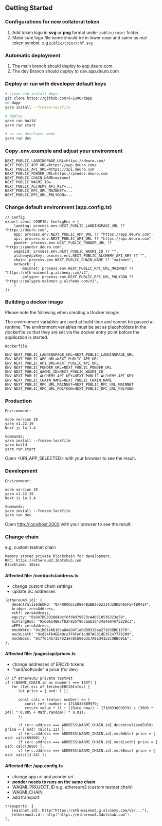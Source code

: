 ## Getting Started

### Configurations for new collateral token

1. Add token logo in **svg** or **png** format under `public/coin/` folder.
2. Make sure logo file name should be in lower case and same as real token symbol.
   e.g `public/coin/xchf.svg`

### Automatic deployment

1. The main branch should deploy to app.deuro.com
2. The dev Branch should deploy to dev.app.deuro.com

### Deploy or run with developer default keys

```Bash
# clone and install deps.
git clone https://github.com/d-EURO/dapp
cd dapp
yarn install --frozen-lockfile

# deploy
yarn run build
yarn run start

# or run developer mode
yarn run dev
```

### Copy .env.example and adjust your environment

```TS
NEXT_PUBLIC_LANDINGPAGE_URL=https://deuro.com/
NEXT_PUBLIC_APP_URL=https://app.deuro.com/
NEXT_PUBLIC_API_URL=https://api.deuro.com
NEXT_PUBLIC_PONDER_URL=https://ponder.deuro.com
NEXT_PUBLIC_CHAIN_NAME=mainnet
NEXT_PUBLIC_WAGMI_ID=...
NEXT_PUBLIC_ALCHEMY_API_KEY=...
NEXT_PUBLIC_RPC_URL_MAINNET=...
NEXT_PUBLIC_RPC_URL_POLYGON=...
```

### Change default environment (app.config.ts)

```TS
// Config
export const CONFIG: ConfigEnv = {
	landing: process.env.NEXT_PUBLIC_LANDINGPAGE_URL ?? "https://deuro.com",
	app: process.env.NEXT_PUBLIC_APP_URL ?? "https://app.deuro.com",
	api: process.env.NEXT_PUBLIC_API_URL ?? "https://api.deuro.com",
	ponder: process.env.NEXT_PUBLIC_PONDER_URL ?? "https://ponder.deuro.com",
	wagmiId: process.env.NEXT_PUBLIC_WAGMI_ID ?? "",
	alchemyApiKey: process.env.NEXT_PUBLIC_ALCHEMY_API_KEY ?? "",
	chain: process.env.NEXT_PUBLIC_CHAIN_NAME ?? "mainnet",
	network: {
		mainnet: process.env.NEXT_PUBLIC_RPC_URL_MAINNET ?? "https://eth-mainnet.g.alchemy.com/v2",
		polygon: process.env.NEXT_PUBLIC_RPC_URL_POLYGON ?? "https://polygon-mainnet.g.alchemy.com/v2",
	}
};
```

### Building a docker image
Please note the following when creating a Docker image:

The environment variables are used at build time and cannot be passed at runtime. The environment variables must be set as placeholders in the dockerfile so that they are set via the docker entry point before the application is started.

```
Dockerfile:

ENV NEXT_PUBLIC_LANDINGPAGE_URL=NEXT_PUBLIC_LANDINGPAGE_URL
ENV NEXT_PUBLIC_APP_URL=NEXT_PUBLIC_APP_URL
ENV NEXT_PUBLIC_API_URL=NEXT_PUBLIC_API_URL
ENV NEXT_PUBLIC_PONDER_URL=NEXT_PUBLIC_PONDER_URL
ENV NEXT_PUBLIC_WAGMI_ID=NEXT_PUBLIC_WAGMI_ID
ENV NEXT_PUBLIC_ALCHEMY_API_KEY=NEXT_PUBLIC_ALCHEMY_API_KEY
ENV NEXT_PUBLIC_CHAIN_NAME=NEXT_PUBLIC_CHAIN_NAME
ENV NEXT_PUBLIC_RPC_URL_MAINNET=NEXT_PUBLIC_RPC_URL_MAINNET
ENV NEXT_PUBLIC_RPC_URL_POLYGON=NEXT_PUBLIC_RPC_URL_POLYGON
```

### Production

```
Environment:

node version 20
yarn v1.22.19
Next.js 14.1.4

Commands:
yarn install --frozen-lockfile
yarn build
yarn run start
```

Open <URI_APP_SELECTED> with your browser to see the result.

### Development

```
Environment:

node version 20
yarn v1.22.19
Next.js 14.1.4

Commands:
yarn install --frozen-lockfile
yarn run dev
```

Open [http://localhost:3000](http://localhost:3000) with your browser to see the result.

### Change chain

e.g. custom testnet chain

```
Memory stored private blockchain for development.
RPC: https://ethereum3.3dotshub.com
Blocktime: 10sec
```

#### Affected file: /contracts/address.ts

-   change custom chain settings
-   update SC addresses

```
[ethereum3.id]: {
   decentralizedEURO: "0x4800b6c288e4B2BBa7b2314328DB485F5FfB0414",
   bridge: zeroAddress,
   xchf: zeroAddress,
   equity: "0xD47DE3328848cf8fd4079673cA40510536323e59",
   mintingHub: "0x60614BE7fD2F92bf96caa61d434a4e04Af6228c3",
   wFPS: zeroAddress,
   mockWbtc: "0x1b01c6b10ca8AeD4F1e0d39319aa27183BBC1578",
   mockLseth: "0xd54Fb4EE40ca7F0FeF1cd87AC81dE3F247776209",
   mockBoss: "0x7f6c45725F521e7B5b0e3357A8Ed4152c0BBd01E",
},
```

#### Affected file: /pages/api/prices.ts

-   change addresses of ERC20 tokens
-   "hard/softcode" a price (for dev)

```
// if ethereum3 private testnet
if ((WAGMI_CHAIN.id as number) === 1337) {
   for (let erc of fetchedERC20Infos) {
      let price = { usd: 1 };

      const calc = (value: number) => {
         const ref: number = 1718033809979;
         return value * (1 + ((Date.now() - 1718033809979) / (3600 * 24)) * 0.005 + Math.random() * 0.01);
      };

      if (erc.address === ADDRESS[WAGMI_CHAIN.id].decentralizedEURO) price = { usd: calc(1.12) };
      if (erc.address === ADDRESS[WAGMI_CHAIN.id].mockWbtc) price = { usd: calc(69000) };
      if (erc.address === ADDRESS[WAGMI_CHAIN.id].mockLseth) price = { usd: calc(3800) };
      if (erc.address === ADDRESS[WAGMI_CHAIN.id].mockBoss) price = { usd: calc(11.54) };
```

#### Affected file: /app.config.ts

-   change app uri and ponder uri
-   **ponder needs to runs on the same chain**
-   WAGMI_PROJECT_ID e.g. ethereum3 (custom testnet chain)
-   WAGMI_CHAIN
-   add transport

```
transports: {
   [mainnet.id]: http("https://eth-mainnet.g.alchemy.com/v2/..."),
   [ethereum3.id]: http("https://ethereum3.3dotshub.com"),
},
```
